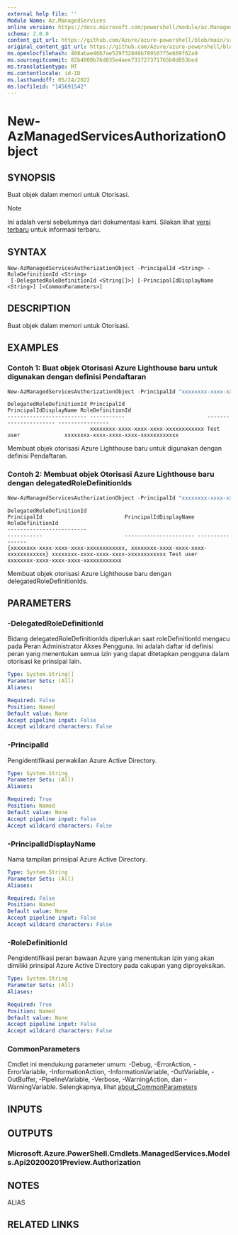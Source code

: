 ```yaml
---
external help file: ''
Module Name: Az.ManagedServices
online version: https://docs.microsoft.com/powershell/module/az.ManagedServices/new-AzManagedServicesAuthorizationObject
schema: 2.0.0
content_git_url: https://github.com/Azure/azure-powershell/blob/main/src/ManagedServices/help/New-AzManagedServicesAuthorizationObject.md
original_content_git_url: https://github.com/Azure/azure-powershell/blob/main/src/ManagedServices/help/New-AzManagedServicesAuthorizationObject.md
ms.openlocfilehash: 408abae4667ae529732849b789107f5e669f62a9
ms.sourcegitcommit: 82b4008b76d035e4aee733727371765b0d853bed
ms.translationtype: MT
ms.contentlocale: id-ID
ms.lasthandoff: 05/24/2022
ms.locfileid: "145691542"
---
```

# New-AzManagedServicesAuthorizationObject

## SYNOPSIS
Buat objek dalam memori untuk Otorisasi.

> [!NOTE]
>Ini adalah versi sebelumnya dari dokumentasi kami. Silakan lihat [versi terbaru](/powershell/module/az.managedservices/new-azmanagedservicesauthorizationobject) untuk informasi terbaru.

## SYNTAX

```
New-AzManagedServicesAuthorizationObject -PrincipalId <String> -RoleDefinitionId <String>
 [-DelegatedRoleDefinitionId <String[]>] [-PrincipalIdDisplayName <String>] [<CommonParameters>]
```

## DESCRIPTION
Buat objek dalam memori untuk Otorisasi.

## EXAMPLES

### Contoh 1: Buat objek Otorisasi Azure Lighthouse baru untuk digunakan dengan definisi Pendaftaran
```powershell
New-AzManagedServicesAuthorizationObject -PrincipalId "xxxxxxxx-xxxx-xxxx-xxxx-xxxxxxxxxxxx" -RoleDefinitionId "xxxxxxxx-xxxx-xxxx-xxxx-xxxxxxxxxxxx" -PrincipalIdDisplayName "Test user"
```

```output
DelegatedRoleDefinitionId PrincipalId                          PrincipalIdDisplayName RoleDefinitionId
------------------------- -----------                          ---------------------- ----------------
                          xxxxxxxx-xxxx-xxxx-xxxx-xxxxxxxxxxxx Test user              xxxxxxxx-xxxx-xxxx-xxxx-xxxxxxxxxxxx
```

Membuat objek otorisasi Azure Lighthouse baru untuk digunakan dengan definisi Pendaftaran.

### Contoh 2: Membuat objek Otorisasi Azure Lighthouse baru dengan delegatedRoleDefinitionIds
```powershell
New-AzManagedServicesAuthorizationObject -PrincipalId "xxxxxxxx-xxxx-xxxx-xxxx-xxxxxxxxxxxx" -RoleDefinitionId "xxxxxxxx-xxxx-xxxx-xxxx-xxxxxxxxxxxx" -PrincipalIdDisplayName "Test user" -DelegatedRoleDefinitionId "xxxxxxxx-xxxx-xxxx-xxxx-xxxxxxxxxxxx"
```

```output
DelegatedRoleDefinitionId                                                    PrincipalId                          PrincipalIdDisplayName RoleDefinitionId
-------------------------                                                    -----------                          ---------------------- ----------------
{xxxxxxxx-xxxx-xxxx-xxxx-xxxxxxxxxxxx, xxxxxxxx-xxxx-xxxx-xxxx-xxxxxxxxxxxx} xxxxxxxx-xxxx-xxxx-xxxx-xxxxxxxxxxxx Test user              xxxxxxxx-xxxx-xxxx-xxxx-xxxxxxxxxxxx
```

Membuat objek otorisasi Azure Lighthouse baru dengan delegatedRoleDefinitionIds.

## PARAMETERS

### -DelegatedRoleDefinitionId
Bidang delegatedRoleDefinitionIds diperlukan saat roleDefinitionId mengacu pada Peran Administrator Akses Pengguna.
Ini adalah daftar id definisi peran yang menentukan semua izin yang dapat ditetapkan pengguna dalam otorisasi ke prinsipal lain.

```yaml
Type: System.String[]
Parameter Sets: (All)
Aliases:

Required: False
Position: Named
Default value: None
Accept pipeline input: False
Accept wildcard characters: False
```

### -PrincipalId
Pengidentifikasi perwakilan Azure Active Directory.

```yaml
Type: System.String
Parameter Sets: (All)
Aliases:

Required: True
Position: Named
Default value: None
Accept pipeline input: False
Accept wildcard characters: False
```

### -PrincipalIdDisplayName
Nama tampilan prinsipal Azure Active Directory.

```yaml
Type: System.String
Parameter Sets: (All)
Aliases:

Required: False
Position: Named
Default value: None
Accept pipeline input: False
Accept wildcard characters: False
```

### -RoleDefinitionId
Pengidentifikasi peran bawaan Azure yang menentukan izin yang akan dimiliki prinsipal Azure Active Directory pada cakupan yang diproyeksikan.

```yaml
Type: System.String
Parameter Sets: (All)
Aliases:

Required: True
Position: Named
Default value: None
Accept pipeline input: False
Accept wildcard characters: False
```

### CommonParameters
Cmdlet ini mendukung parameter umum: -Debug, -ErrorAction, -ErrorVariable, -InformationAction, -InformationVariable, -OutVariable, -OutBuffer, -PipelineVariable, -Verbose, -WarningAction, dan -WarningVariable. Selengkapnya, lihat [about_CommonParameters](http://go.microsoft.com/fwlink/?LinkID=113216)

## INPUTS

## OUTPUTS

### Microsoft.Azure.PowerShell.Cmdlets.ManagedServices.Models.Api20200201Preview.Authorization

## NOTES

ALIAS

## RELATED LINKS


